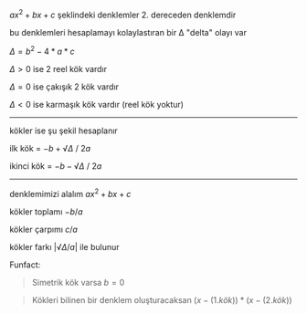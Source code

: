 $ax^2+bx+c$ şeklindeki denklemler 2. dereceden denklemdir

bu denklemleri hesaplamayı kolaylastıran bir Δ "delta" olayı var

$Δ=b^2-4*a*c$ 

$Δ>0$ ise 2 reel kök vardır

$Δ=0$ ise çakışık 2 kök vardır

$Δ<0$ ise karmaşık kök vardır (reel kök yoktur)


---


kökler ise şu şekil hesaplanır

ilk kök = $-b+√Δ$ / $2a$ 

ikinci kök = $-b-√Δ$ / $2a$ 


--- 

denklemimizi alalım $ax^2+bx+c$ 

kökler toplamı $-b/a$ 

kökler çarpımı $c/a$ 

kökler farkı $|√Δ/a|$ ile bulunur

Funfact:

>Simetrik kök varsa $b=0$ 

>Kökleri bilinen bir denklem oluşturacaksan $(x-(1.kök))*(x-(2.kök))$ 


